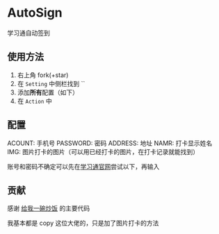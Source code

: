 # AutoSign

学习通自动签到

## 使用方法

1. 右上角 fork(+star)
2. 在 `Setting` 中侧栏找到 ``
3. 添加**所有**配置（如下）
4. 在 `Action` 中

## 配置

ACOUNT: 手机号
PASSWORD: 密码
ADDRESS: 地址
NAMR: 打卡显示姓名
IMG: 图片打卡的图片（可以用已经打卡的图片，在打卡记录就能找到）

账号和密码不确定可以先在[学习通官网](https://passport2.chaoxing.com/login?fid=&newversion=true&refer=https%3A%2F%2Fi.chaoxing.com)尝试以下，再输入

## 贡献

感谢 [给我一碗炒饭](https://www.bilibili.com/video/av94208525) 的主要代码

我基本都是 copy 这位大佬的，只是加了图片打卡的方法
